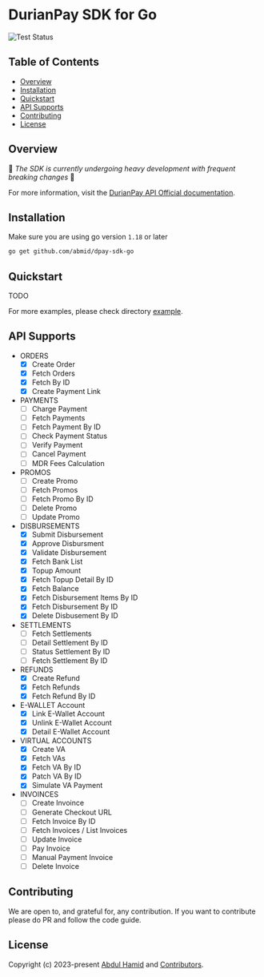 # DurianPay SDK for Go #

![Test Status](https://github.com/abmid/dpay-sdk-go/actions/workflows/test.yml/badge.svg)

## Table of Contents

- [Overview](#overview)
- [Installation](#installation)
- [Quickstart](#quickstart)
- [API Supports](#api-supports)
- [Contributing](#contributing)
- [License](#license)

## Overview

🚧 *The SDK is currently undergoing heavy development with frequent breaking changes* 🚧

For more information, visit the [DurianPay API Official documentation](https://durianpay.id/docs/api/).


## Installation

Make sure you are using go version `1.18` or later

```bash
go get github.com/abmid/dpay-sdk-go
```

## Quickstart

TODO

For more examples, please check directory [example](https://github.com/abmid/dpay-sdk-go/example).

## API Supports

- ORDERS
  - [x] Create Order
  - [x] Fetch Orders
  - [x] Fetch By ID
  - [x] Create Payment Link
- PAYMENTS
  - [ ] Charge Payment
  - [ ] Fetch Payments
  - [ ] Fetch Payment By ID
  - [ ] Check Payment Status
  - [ ] Verify Payment
  - [ ] Cancel Payment
  - [ ] MDR Fees Calculation
- PROMOS
  - [ ] Create Promo
  - [ ] Fetch Promos
  - [ ] Fetch Promo By ID
  - [ ] Delete Promo
  - [ ] Update Promo
- DISBURSEMENTS
  - [x] Submit Disbursement
  - [x] Approve Disbursment
  - [x] Validate Disbursement
  - [x] Fetch Bank List
  - [x] Topup Amount
  - [x] Fetch Topup Detail By ID
  - [x] Fetch Balance
  - [x] Fetch Disbursement Items By ID
  - [x] Fetch Disbursement By ID
  - [x] Delete Disbusement By ID
- SETTLEMENTS
  - [ ] Fetch Settlements
  - [ ] Detail Settlement By ID
  - [ ] Status Settlement By ID
  - [ ] Fetch Settlement By ID
- REFUNDS
  - [x] Create Refund
  - [x] Fetch Refunds
  - [x] Fetch Refund By ID
- E-WALLET Account
  - [x] Link E-Wallet Account
  - [x] Unlink E-Wallet Account
  - [x] Detail E-Wallet Account
- VIRTUAL ACCOUNTS
  - [x] Create VA
  - [x] Fetch VAs
  - [x] Fetch VA By ID
  - [x] Patch VA By ID
  - [x] Simulate VA Payment
- INVOINCES
  - [ ] Create Invoince
  - [ ] Generate Checkout URL
  - [ ] Fetch Invoice By ID
  - [ ] Fetch Invoices / List Invoices
  - [ ] Update Invoice
  - [ ] Pay Invoice
  - [ ] Manual Payment Invoice
  - [ ] Delete Invoice

## Contributing

We are open to, and grateful for, any contribution. If you want to contribute please do PR and follow the code guide.

## License

Copyright (c) 2023-present [Abdul Hamid](https://github.com/abmid) and [Contributors](https://github.com/abmid/dpay-sdk-go/graphs/contributors).
